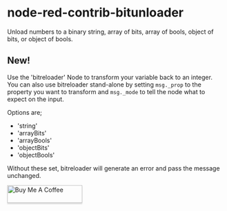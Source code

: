 # node-red-contrib-bitunloader
 Unload numbers to a binary string, array of bits, array of bools, object of bits, or object of bools.

## New!
Use the 'bitreloader' Node to transform your variable back to an integer.
You can also use bitreloader stand-alone by setting `msg._prop` to the property you want to transform and `msg._mode` to tell the node what to expect on the input.

Options are;
- 'string'
- 'arrayBits'
- 'arrayBools'
- 'objectBits'
- 'objectBools'

Without these set, bitreloader will generate an error and pass the message unchanged.


 <a href="https://www.buymeacoffee.com/NxcwUpD" target="_blank"><img src="https://www.buymeacoffee.com/assets/img/custom_images/orange_img.png" alt="Buy Me A Coffee" style="height: 41px !important;width: 174px !important;box-shadow: 0px 3px 2px 0px rgba(190, 190, 190, 0.5) !important;-webkit-box-shadow: 0px 3px 2px 0px rgba(190, 190, 190, 0.5) !important;" ></a>
